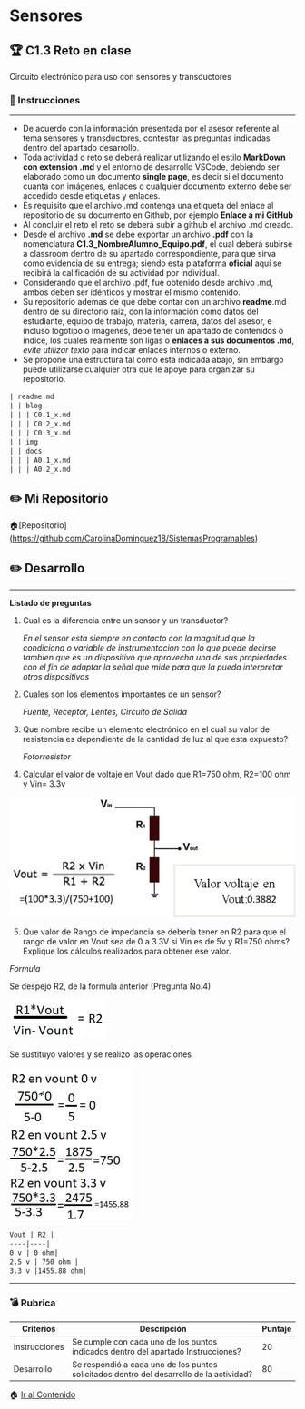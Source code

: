 # Sensores

## :trophy: C1.3 Reto en clase

Circuito electrónico para uso con sensores y transductores

### :blue_book: Instrucciones
___

- De acuerdo con la información presentada por el asesor referente al tema sensores y transductores, contestar las preguntas indicadas dentro del apartado desarrollo.
- Toda actividad o reto se deberá realizar utilizando el estilo **MarkDown con extension .md** y el entorno de desarrollo VSCode, debiendo ser elaborado como un documento **single page**, es decir si el documento cuanta con imágenes, enlaces o cualquier documento externo debe ser accedido desde etiquetas y enlaces.
- Es requisito que el archivo .md contenga una etiqueta del enlace al repositorio de su documento en Github, por ejemplo **Enlace a mi GitHub**
- Al concluir el reto el reto se deberá subir a github el archivo .md creado.
- Desde el archivo **.md** se debe exportar un archivo **.pdf** con la nomenclatura **C1.3_NombreAlumno_Equipo.pdf**, el cual deberá subirse a classroom dentro de su apartado correspondiente, para que sirva como evidencia de su entrega; siendo esta plataforma **oficial** aquí se recibirá la calificación de su actividad por individual.
- Considerando que el archivo .pdf, fue obtenido desde archivo .md, ambos deben ser idénticos y mostrar el mismo contenido.
- Su repositorio ademas de que debe contar con un archivo **readme**.md dentro de su directorio raíz, con la información como datos del estudiante, equipo de trabajo, materia, carrera, datos del asesor, e incluso logotipo o imágenes, debe tener un apartado de contenidos o indice, los cuales realmente son ligas o **enlaces a sus documentos .md**, _evite utilizar texto_ para indicar enlaces internos o externo.
- Se propone una estructura tal como esta indicada abajo, sin embargo puede utilizarse cualquier otra que le apoye para organizar su repositorio.


```  
| readme.md
| | blog
| | | C0.1_x.md
| | | C0.2_x.md
| | | C0.3_x.md
| | img
| | docs
| | | A0.1_x.md
| | | A0.2_x.md
```

## :pencil2: Mi Repositorio
:house:[Repositorio] (https://github.com/CarolinaDominguez18/SistemasProgramables)

## :pencil2: Desarrollo

___

**Listado de preguntas**

1. Cual es la diferencia entre un sensor y un transductor? 
   
   *En el sensor esta siempre en contacto con la magnitud que la condiciona o variable de instrumentacion con lo que puede decirse tambien que es un dispositivo que aprovecha una de sus propiedades con el fin de adaptar la señal que mide para que la pueda interpretar otros dispositivos*
2. Cuales son los elementos importantes de un sensor?
   
   *Fuente, Receptor, Lentes, Circuito de Salida*

3. Que nombre recibe un elemento electrónico en el cual su valor de resistencia es dependiente de la cantidad de luz al que esta expuesto?
   
   *Fotorresistor*

4. Calcular el valor de voltaje en Vout dado que R1=750 ohm, R2=100 ohm y Vin= 3.3v

![SensoresTransductoresCircuitoVout](../img/C1.x_SensoresTransductoresCircuitoVout.png)

5. Que valor de Rango de impedancia se debería tener en R2 para que el rango de valor en Vout sea de 0 a 3.3V si Vin es de 5v y R1=750 ohms? Explique los cálculos realizados para obtener ese valor.
   
*Formula*

Se despejo R2, de la formula anterior (Pregunta No.4)

![SensoresTransductoresCircuitoVout2](../img/C1.x_SensoresTransductoresCircuitoVout2.png)

Se sustituyo valores y se realizo las operaciones

![SensoresTransductoresCircuitoVoutRespuesta](../img/C1.x_SensoresTransductoresCircuitoVoutRespuesta.png)



    Vout | R2 |
    ----|----|
    0 v | 0 ohm|
    2.5 v | 750 ohm |
    3.3 v |1455.88 ohm|

___

### :bomb: Rubrica

| Criterios     | Descripción                                                                                  | Puntaje |
| ------------- | -------------------------------------------------------------------------------------------- | ------- |
| Instrucciones | Se cumple con cada uno de los puntos indicados dentro del apartado Instrucciones?            | 20 |
| Desarrollo    | Se respondió a cada uno de los puntos solicitados dentro del desarrollo de la actividad?     | 80      |

:house: [Ir al Contenido](/README.md)